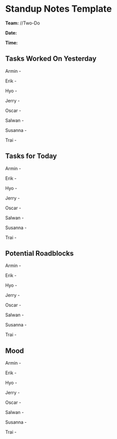 # Standup Notes Template

**Team:** //Two-Do

**Date:**

**Time:**

## Tasks Worked On Yesterday

Armin - 

Erik - 

Hyo - 

Jerry -

Oscar - 

Salwan - 

Susanna -

Trai - 

## Tasks for Today

Armin - 

Erik - 

Hyo - 

Jerry -

Oscar - 

Salwan - 

Susanna -

Trai - 

## Potential Roadblocks

Armin - 

Erik - 

Hyo - 

Jerry -

Oscar - 

Salwan - 

Susanna -

Trai - 

## Mood

Armin - 

Erik - 

Hyo - 

Jerry -

Oscar - 

Salwan - 

Susanna -

Trai - 